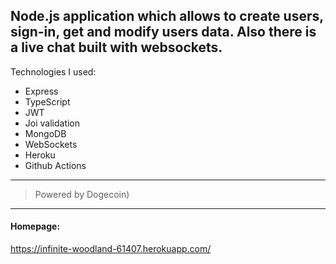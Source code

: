 ## Node.js application which allows to create users, sign-in, get and modify users data. Also there is a live chat built with websockets.

Technologies I used:
- Express
- TypeScript
- JWT
- Joi validation
- MongoDB
- WebSockets
- Heroku
- Github Actions

---
> Powered by Dogecoin)

---

#### Homepage:
https://infinite-woodland-61407.herokuapp.com/